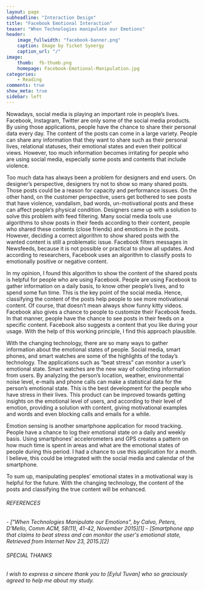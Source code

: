 ```yaml
---
layout: page
subheadline: "Interaction Design"
title: "Facebook Emotional Interaction"
teaser: "When Technologies manipulate our Emotions"
header:
    image_fullwidth: "facebook-banner.png"
    caption: Image by Ticket Synergy
    caption_url: "/"
image:
    thumb:  fb-thumb.png
    homepage: Facebook-Emotional-Manipulation.jpg
categories:
    - Reading
comments: true
show_meta: true
sidebar: left
---
```


Nowadays, social media is playing an important role in people’s lives. Facebook, Instagram, Twitter are only some of the social media products. By using those applications, people have the chance to share their personal data every day. The content of the posts can come in a large variety. People can share any information that they want to share such as their personal lives, relational statuses, their emotional states and even their political views. However, too much information becomes irritating for people who are using social media, especially some posts and contents that include violence.

Too much data has always been a problem for designers and end users. On designer’s perspective, designers try not to show so many shared posts. Those posts could be a reason for capacity and performance issues. On the other hand, on the customer perspective, users get bothered to see posts that have violence, vandalism, bad words, un-motivational posts and these can affect people’s physical condition. Designers came up with a solution to solve this problem with feed filtering. Many social media tools use algorithms to show posts in their feeds according to their content, people who shared these contents (close friends) and emotions in the posts. However, deciding a correct algorithm to show shared posts with the wanted content is still a problematic issue. Facebook filters messages in Newsfeeds, because it is not possible or practical to show all updates. And according to researchers, Facebook uses an algorithm to classify posts to emotionally positive or negative content.

In my opinion, I found this algorithm to show the content of the shared posts is helpful for people who are using Facebook. People are using Facebook to gather information on a daily basis, to know other people’s lives, and to spend some fun time. This is the key point of the social media. Hence, classifying the content of the posts help people to see more motivational content. Of course, that doesn’t mean always show funny kitty videos. Facebook also gives a chance to people to customize their Facebook feeds. In that manner, people have the chance to see posts in their feeds on a specific content. Facebook also suggests a content that you like during your usage. With the help of this working principle, I find this approach plausible.

With the changing technology, there are so many ways to gather information about the emotional states of people. Social media, smart phones, and smart watches are some of the highlights of the today’s technology. The applications such as “beat stress” can monitor a user’s emotional state. Smart watches are the new way of collecting information from users. By analyzing the person’s location, weather, environmental noise level, e-mails and phone calls can make a statistical data for the person’s emotional state. This is the best development for the people who have stress in their lives. This product can be improved towards getting insights on the emotional level of users, and according to their level of emotion, providing a solution with content, giving motivational examples and words and even blocking calls and emails for a while.

Emotion sensing is another smartphone application for mood tracking. People have a chance to log their emotional state on a daily and weekly basis. Using smartphones’ accelerometers and GPS creates a pattern on how much time is spent in areas and what are the emotional states of people during this period. I had a chance to use this application for a month. I believe, this could be integrated with the social media and calendar of the smartphone.

To sum up, manipulating peoples’ emotional states in a motivational way is helpful for the future. With the changing technology, the content of the posts and classifying the true content will be enhanced.


<h6><em>REFERENCES</em></h6>
- <cite>["When Technologies Manipulate our Emotions", by Calvo, Peters, D’Mello, Comm ACM, 58(11), 41-42, November 2015][1]</cite>
- <cite>[Smartphone app that claims to beat stress and can monitor the user's emotional state, Retrieved from Internet Nov 23, 2015.][2]</cite>
<h6><em>SPECIAL THANKS</em></h6>
<em>I wish to express a sincere thank you to <cite>[Eylul Tuvan]</cite> who so graciously agreed to help me about my study.</em>

[1]:https://www.google.com/url?sa=t&rct=j&q=&esrc=s&source=web&cd=1&cad=rja&uact=8&ved=0ahUKEwiL983Qx93JAhWi93IKHUqlDSkQFggcMAA&url=http%3A%2F%2Fcacm.acm.org%2Fmagazines%2F2015%2F11%2F193334-when-technologies-manipulate-our-emotions%2Ffulltext&usg=AFQjCNGQbG8FdyPfxa85OD64wrR67zqlUQ&sig2=77abj4Ms9L6dWNE55XlGfw
[2]:http://www.dailymail.co.uk/news/article-2299179/Smartphone-app-claims-beat-stress-monitor-users-emotional-state.html
